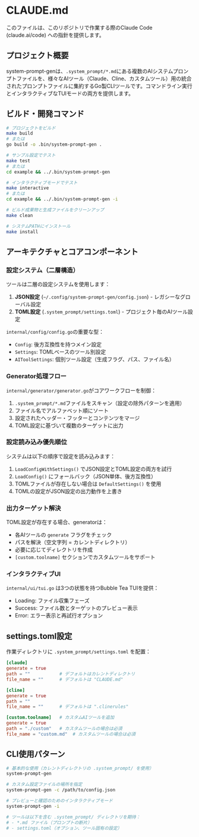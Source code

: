 # CLAUDE.md

このファイルは、このリポジトリで作業する際のClaude Code (claude.ai/code) への指針を提供します。

## プロジェクト概要

system-prompt-genは、`.system_prompt/*.md`にある複数のAIシステムプロンプトファイルを、様々なAIツール（Claude、Cline、カスタムツール）用の統合されたプロンプトファイルに集約するGo製CLIツールです。コマンドライン実行とインタラクティブなTUIモードの両方を提供します。

## ビルド・開発コマンド

```bash
# プロジェクトをビルド
make build
# または
go build -o .bin/system-prompt-gen .

# サンプル設定でテスト
make test
# または
cd example && ../.bin/system-prompt-gen

# インタラクティブモードでテスト
make interactive
# または
cd example && ../.bin/system-prompt-gen -i

# ビルド成果物と生成ファイルをクリーンアップ
make clean

# システムPATHにインストール
make install
```

## アーキテクチャとコアコンポーネント

### 設定システム（二層構造）
ツールは二層の設定システムを使用します：
1. **JSON設定** (`~/.config/system-prompt-gen/config.json`) - レガシーなグローバル設定
2. **TOML設定** (`.system_prompt/settings.toml`) - プロジェクト毎のAIツール設定

`internal/config/config.go`の重要な型：
- `Config`: 後方互換性を持つメイン設定
- `Settings`: TOMLベースのツール別設定
- `AIToolSettings`: 個別ツール設定（生成フラグ、パス、ファイル名）

### Generator処理フロー
`internal/generator/generator.go`がコアワークフローを制御：
1. `.system_prompt/*.md`ファイルをスキャン（設定の除外パターンを適用）
2. ファイル名でアルファベット順にソート
3. 設定されたヘッダー・フッターとコンテンツをマージ
4. TOML設定に基づいて複数のターゲットに出力

### 設定読み込み優先順位
システムは以下の順序で設定を読み込みます：
1. `LoadConfigWithSettings()` でJSON設定とTOML設定の両方を試行
2. `LoadConfig()` にフォールバック（JSON単体、後方互換性）
3. TOMLファイルが存在しない場合は `DefaultSettings()` を使用
4. TOMLの設定がJSON設定の出力動作を上書き

### 出力ターゲット解決
TOML設定が存在する場合、generatorは：
- 各AIツールの `generate` フラグをチェック
- パスを解決（空文字列 = カレントディレクトリ）
- 必要に応じてディレクトリを作成
- `[custom.toolname]` セクションでカスタムツールをサポート

### インタラクティブUI
`internal/ui/tui.go` は3つの状態を持つBubble Tea TUIを提供：
- Loading: ファイル収集フェーズ
- Success: ファイル数とターゲットのプレビュー表示
- Error: エラー表示と再試行オプション

## settings.toml設定

作業ディレクトリに `.system_prompt/settings.toml` を配置：

```toml
[claude]
generate = true
path = ""           # デフォルトはカレントディレクトリ
file_name = ""      # デフォルトは "CLAUDE.md"

[cline] 
generate = true
path = ""
file_name = ""      # デフォルトは ".clinerules"

[custom.toolname]   # カスタムAIツールを追加
generate = true
path = "./custom"   # カスタムツールの場合は必須
file_name = "custom.md"  # カスタムツールの場合は必須
```

## CLI使用パターン

```bash
# 基本的な使用（カレントディレクトリの .system_prompt/ を使用）
system-prompt-gen

# カスタム設定ファイルの場所を指定
system-prompt-gen -c /path/to/config.json

# プレビューと確認のためのインタラクティブモード
system-prompt-gen -i

# ツールは以下を含む .system_prompt/ ディレクトリを期待：
# - *.md ファイル（プロンプトの断片）
# - settings.toml（オプション、ツール固有の設定）
```